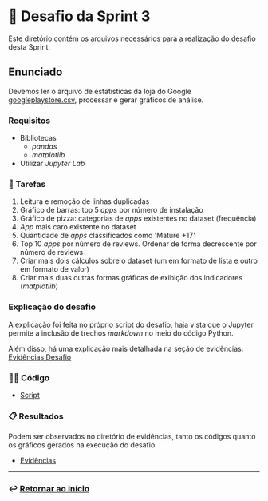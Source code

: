 # 🧩 Desafio da Sprint 3
Este diretório contém os arquivos necessários para a realização do desafio desta Sprint.

## Enunciado
Devemos ler o arquivo de estatísticas da loja do Google [googleplaystore.csv](googleplaystore.csv), processar e gerar gráficos de análise.

### Requisitos
- Bibliotecas
    - *pandas*
    - *matplotlib*
- Utilizar *Jupyter Lab*

### 📝 Tarefas
1. Leitura e remoção de linhas duplicadas
2. Gráfico de barras: top 5 *apps* por número de instalação
3. Gráfico de pizza: categorias de *apps* existentes no dataset (frequência)
4. *App* mais caro existente no dataset
5. Quantidade de *apps* classificados como 'Mature +17'
6. Top 10 *apps* por número de reviews. Ordenar de forma decrescente por número de reviews
7. Criar mais dois cálculos sobre o dataset (um em formato de lista e outro em formato de valor)
8. Criar mais duas outras formas gráficas de exibição dos indicadores (*matplotlib*)


### Explicação do desafio
A explicação foi feita no próprio script do desafio, haja vista que o Jupyter permite a inclusão de trechos *markdown* no meio do código Python.

Além disso, há uma explicação mais detalhada na seção de evidências: [Evidências Desafio](../evidencias/ev_desafio/README.md)

### 👨‍💻 Código
- [Script](script.IPYNB)

### 📋 Resultados
Podem ser observados no diretório de evidências, tanto os códigos quanto os gráficos gerados na execução do desafio.
- [Evidências](../evidencias/ev_desafio/)

___

### ↩️ [Retornar ao início](../../README.md)